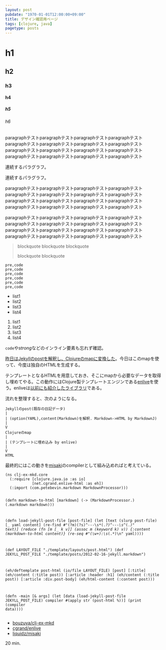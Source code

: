 ```yaml
---
layout: post
pubdate: "1970-01-01T12:00:00+09:00"
title: デザイン確認用ページ
tags: [clojure, java]
pagetype: posts
---
```


# h1

## h2

### h3

#### h4

##### h5

###### h6

paragraphテストparagraphテストparagraphテストparagraphテストparagraphテストparagraphテストparagraphテストparagraphテストparagraphテストparagraphテストparagraphテストparagraphテストparagraphテストparagraphテストparagraphテストparagraphテスト

連続するパラグラフ。

連続するパラグラフ。

paragraphテストparagraphテストparagraphテストparagraphテストparagraphテストparagraphテストparagraphテストparagraphテストparagraphテストparagraphテストparagraphテストparagraphテストparagraphテストparagraphテストparagraphテストparagraphテスト

paragraphテストparagraphテストparagraphテストparagraphテストparagraphテストparagraphテストparagraphテストparagraphテストparagraphテストparagraphテストparagraphテストparagraphテストparagraphテストparagraphテストparagraphテストparagraphテスト

> blockquote
> blockquote
> blockquote
> 
> blockquote
> blockquote

    pre,code
    pre,code
    pre,code
    pre,code
    pre,code
    pre,code

- list1
- list2
- list3
- list4

1. list1
2. list2
3. list3
4. list4

`code`や*strong*などのインライン要素も忘れず確認。


[昨日はJekyllのpostを解釈し、Clojureのmapに変換した](http://bouzuya.github.com/2012/08/21/parse-jekyll-post-by-clojure.html)。今日はこのmapを使って、今度は独自のHTMLを生成する。

テンプレートとなるHTMLを用意しておき、そこにmapから必要なデータを取得し埋めてやる。この動作にはClojure製テンプレートエンジンである[enlive](https://github.com/cgrand/enlive)を使う。enliveは[以前にも紹介したライブラリ](http://bouzuya.github.com/2012/06/18/try-enlive.html)である。

流れを整理すると、次のようになる。

    Jekyllのpost(既存の日記データ)
    |
    | (option(YAML),content(Markdown)を解釈. Markdown->HTML by MarkdownJ)
    |
    V
    Clojureのmap
    |
    | (テンプレートに埋め込み by enlive)
    |
    V
    HTML

最終的にはこの動きを[misaki](https://github.com/liquidz/misaki)のcompilerとして組み込めればと考えている。

<div><script src="https://gist.github.com/3425273.js?file=core.clj"></script><noscript><pre><code>(ns clj-ex-mkd.core
  (:require [clojure.java.io :as io]
            [net.cgrand.enlive-html :as eh])
  (:import (com.petebevin.markdown MarkdownProcessor)))

(defn markdown-to-html
  [markdown]
  (-&gt;
    (MarkdownProcessor.)
    (.markdown markdown)))

(defn load-jekyll-post-file
  [post-file]
  (let [text (slurp post-file)
        [_ yaml content] (re-find #&quot;(?m)(?s)^---\s*(.*?)^---\s*^(.*)&quot; text)]
    (reduce (fn [m [_ k v]] (assoc m (keyword k) v))
            {:content (markdown-to-html content)}
            (re-seq #&quot;(\w+):\s*(.*)\n&quot; yaml))))

(def LAYOUT_FILE &quot;./template/layouts/post.html&quot;)
(def JEKYLL_POST_FILE &quot;./template/posts/2012-02-16-jekyll.markdown&quot;)

(eh/deftemplate post-html (io/file LAYOUT_FILE)
  [post]
  [:title] (eh/content (:title post))
  [:article :header :h1] (eh/content (:title post))
  [:article :div.post-body] (eh/html-content (:content post)))

(defn -main
  [&amp; args]
  (let [data (load-jekyll-post-file JEKYLL_POST_FILE)
        compiler #(apply str (post-html %))]
    (print (compiler data))))</code></pre></noscript></div>

- [bouzuya/clj-ex-mkd](https://github.com/bouzuya/clj-ex-mkd)
- [cgrand/enlive](https://github.com/cgrand/enlive)
- [liquidz/misaki](https://github.com/liquidz/misaki)

20 min.

